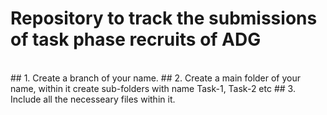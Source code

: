 # Repository to track the submissions of task phase recruits of ADG
<br>
## 1. Create a branch of your name.
## 2. Create a main folder of your name, within it create sub-folders with name Task-1, Task-2 etc
## 3. Include all the necesseary files within it.
